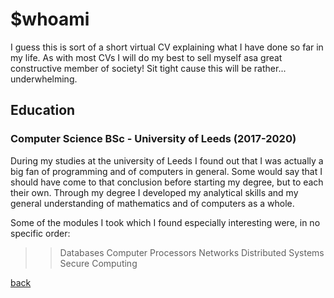 

# $whoami
I guess this is sort of a short virtual CV explaining what I have done so far in my life. As with most CVs I will do my best to sell myself asa great constructive member of society! Sit tight cause this will be rather... underwhelming.


## Education
### Computer Science BSc - University of Leeds (2017-2020)
During my studies at the university of Leeds I found out that I was actually a big fan of programming and of computers in general. Some would say that I should have come to that conclusion before starting my degree, but to each their own. Through my degree I developed my analytical skills and my general understanding of mathematics and of computers as a whole.

Some of the modules I took which I found especially interesting were, in no specific order:
>> Databases
>> Computer Processors
>> Networks
>> Distributed Systems
>> Secure Computing

[back](./)
